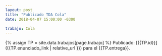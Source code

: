 ```yaml
---
layout: post
title: "Publicado TDA Cola"
date: 2018-04-07 15:00:00 -0300

trabajo: Cola
---
```

{% assign TP = site.data.trabajos[page.trabajo] %}
Publicado: [{{TP.id}}]({{TP.enunciado_link | relative_url }}) para el {{TP.entrega}}.
